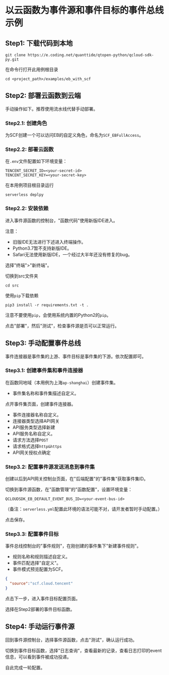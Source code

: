 # 以云函数为事件源和事件目标的事件总线示例

## Step1: 下载代码到本地

```shell
git clone https://e.coding.net/quanttide/qtopen-python/qcloud-sdk-py.git
```

在命令行打开此用例根目录

```shell
cd <project_path>/examples/eb_with_scf
```

## Step2: 部署云函数到云端

手动操作如下。推荐使用流水线代替手动部署。

### Step2.1: 创建角色

为SCF创建一个可以访问EB的自定义角色，命名为`SCF_EBFullAccess`。

### Step2.2: 部署云函数

在`.env`文件配置如下环境变量：

```
TENCENT_SECRET_ID=<your-secret-id>
TENCENT_SECRET_KEY=<your-secret-key>
```

在本用例项目根目录运行

```shell
serverless deplpy
```

### Step2.2: 安装依赖

进入事件源函数的控制台，"函数代码"使用新版IDE进入。

注意：
- 旧版IDE无法进行下述进入终端操作。
- Python3.7暂不支持新版IDE。
- Safari无法使用新版IDE，一个经过大半年还没有修复的bug。

选择"终端">"新终端"。

切换到src文件夹

```shell
cd src
```

使用`pip`下载依赖
```shell
pip3 install -r requirements.txt -t .
```

注意不要使用`pip`，会使用系统内置的Python2的`pip`。

点击"部署"，然后"测试"，检查事件源是否可以正常运行。


## Step3: 手动配置事件总线

事件连接器是事件集的上游、事件目标是事件集的下游。依次配置即可。

### Step3.1: 创建事件集和事件连接器

在函数同地域（本用例为上海`ap-shanghai`）创建事件集。
- 事件集名称和事件集描述自定义。

点开事件集页面，创建事件连接器。
- 事件连接器名称自定义。
- 连接器类型选择API网关
- API服务类型选择新建
- API服务名称自定义。
- 请求方法选择`POST`
- 请求格式选择`http&https`
- API网关授权点确定

### Step3.2: 配置事件源发送消息到事件集

创建以后到API网关控制台页面，在"后端配置"的"事件集"获取事件集ID。 

切换到事件源函数，在"函数管理"的"函数配置"，设置环境变量：

```
QCLOUDSDK_EB_DEFAULT_EVENT_BUS_ID=<your-event-bus-id>
```

（备注：`serverless.yml`配置此环境的语法可能不对，请开发者暂时手动配置。）

点击保存。

### Step3.3: 配置事件目标

事件总线控制台的"事件规则"，在刚创建的事件集下"新建事件规则"。
- 规则名称和规则描述自定义。
- 事件匹配选择"自定义"。
- 事件模式预览配置为SCF。

```json
{
  "source":"scf.cloud.tencent"
}
```

点击下一步，进入事件目标配置页面。

选择在Step2部署的事件目标函数。

## Step4: 手动运行事件源

回到事件源控制台，选择事件源函数，点击"测试"，确认运行成功。

切换到事件目标函数，选择"日志查询"，查看最新的记录，查看日志打印的event信息，可以看到事件被成功投递。

自此完成一轮配置。
